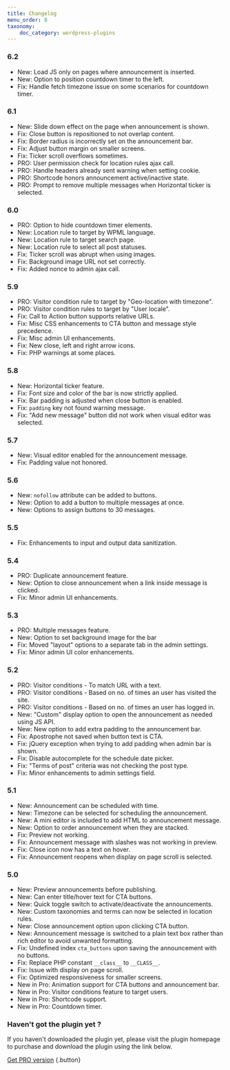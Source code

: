 ```yaml
---
title: Changelog
menu_order: 8
taxonomy:
    doc_category: wordpress-plugins
---
```


### 6.2
* New: Load JS only on pages where announcement is inserted.
* New: Option to position countdown timer to the left.
* Fix: Handle fetch timezone issue on some scenarios for countdown timer.

### 6.1
* New: Slide down effect on the page when announcement is shown.
* Fix: Close button is repositioned to not overlap content.
* Fix: Border radius is incorrectly set on the announcement bar.
* Fix: Adjust button margin on smaller screens.
* Fix: Ticker scroll overflows sometimes.
* PRO: User permission check for location rules ajax call.
* PRO: Handle headers already sent warning when setting cookie.
* PRO: Shortcode honors announcement active/inactive state.
* PRO: Prompt to remove multiple messages when Horizontal ticker is selected.

### 6.0
* PRO: Option to hide countdown timer elements.
* New: Location rule to target by WPML language.
* New: Location rule to target search page.
* New: Location rule to select all post statuses.
* Fix: Ticker scroll was abrupt when using images.
* Fix: Background image URL not set correctly.
* Fix: Added nonce to admin ajax call.

### 5.9
* PRO: Visitor condition rule to target by "Geo-location with timezone".
* PRO: Visitor condition rules to target by "User locale".
* Fix: Call to Action button supports relative URLs.
* Fix: Misc CSS enhancements to CTA button and message style precedence.
* Fix: Misc admin UI enhancements.
* Fix: New close, left and right arrow icons.
* Fix: PHP warnings at some places.

### 5.8
* New: Horizontal ticker feature.
* Fix: Font size and color of the bar is now strictly applied.
* Fix: Bar padding is adjusted when close button is enabled.
* Fix: `padding` key not found warning message.
* Fix: "Add new message" button did not work when visual editor was selected.

### 5.7
* New: Visual editor enabled for the announcement message.
* Fix: Padding value not honored.

### 5.6
* New: `nofollow` attribute can be added to buttons.
* New: Option to add a button to multiple messages at once.
* New: Options to assign buttons to 30 messages.

### 5.5
* Fix: Enhancements to input and output data sanitization.

### 5.4
* PRO: Duplicate announcement feature.
* New: Option to close announcement when a link inside message is clicked.
* Fix: Minor admin UI enhancements.

### 5.3

* PRO: Multiple messages feature.
* New: Option to set background image for the bar
* Fix: Moved "layout" options to a separate tab in the admin settings.
* Fix: Minor admin UI color enhancements.

### 5.2

* PRO: Visitor conditions - To match URL with a text.
* PRO: Visitor conditions - Based on no. of times an user has visited the site.
* PRO: Visitor conditions - Based on no. of times an user has logged in.
* New: "Custom" display option to open the announcement as needed using JS API.
* New: New option to add extra padding to the announcement bar.
* Fix: Apostrophe not saved when button text is CTA.
* Fix: jQuery exception when trying to add padding when admin bar is shown.
* Fix: Disable autocomplete for the schedule date picker.
* Fix: "Terms of post" criteria was not checking the post type.
* Fix: Minor enhancements to admin settings field.

### 5.1

* New: Announcement can be scheduled with time.
* New: Timezone can be selected for scheduling the announcement.
* New: A mini editor is included to add HTML to announcement message.
* New: Option to order announcement when they are stacked.
* Fix: Preview not working.
* Fix: Announcement message with slashes was not working in preview.
* Fix: Close icon now has a text on hover.
* Fix: Announcement reopens when display on page scroll is selected.

### 5.0

* New: Preview announcements before publishing.
* New: Can enter title/hover text for CTA buttons.
* New: Quick toggle switch to activate/deactivate the announcements.
* New: Custom taxonomies and terms can now be selected in location rules.
* New: Close announcement option upon clicking CTA button.
* New: Announcement message is switched to a plain text box rather than rich editor to avoid unwanted formatting.
* Fix: Undefined index `cta_buttons` upon saving the announcement with no buttons.
* Fix: Replace PHP constant `__class__` to `__CLASS__`.
* Fix: Issue with display on page scroll.
* Fix: Optimized responsiveness for smaller screens.
* New in Pro: Animation support for CTA buttons and announcement bar.
* New in Pro: Visitor conditions feature to target users.
* New in Pro: Shortcode support.
* New in Pro: Countdown timer.

### Haven't got the plugin yet ?

If you haven't downloaded the plugin yet, please visit the plugin homepage to purchase and download the plugin using the link below.

[Get PRO version](/wordpress-plugins/announcer/?utm_source=doc&utm_medium=changelog&utm_campaign=ancr-pro#pro) {.button}